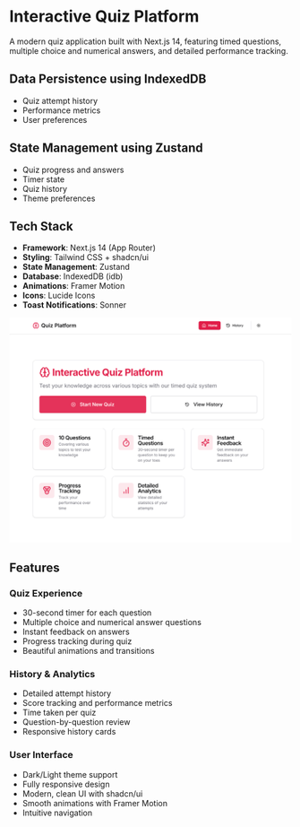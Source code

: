 # Interactive Quiz Platform

A modern quiz application built with Next.js 14, featuring timed questions, multiple choice and numerical answers, and detailed performance tracking.

## Data Persistence using IndexedDB
- Quiz attempt history
- Performance metrics
- User preferences

## State Management using Zustand
- Quiz progress and answers
- Timer state
- Quiz history
- Theme preferences

## Tech Stack
- **Framework**: Next.js 14 (App Router)
- **Styling**: Tailwind CSS + shadcn/ui
- **State Management**: Zustand
- **Database**: IndexedDB (idb)
- **Animations**: Framer Motion
- **Icons**: Lucide Icons
- **Toast Notifications**: Sonner

![Quiz Platform Screenshot](./public/screenshot.png)

## Features

### Quiz Experience
-  30-second timer for each question
-  Multiple choice and numerical answer questions
-  Instant feedback on answers
-  Progress tracking during quiz
-  Beautiful animations and transitions

### History & Analytics
-  Detailed attempt history
-  Score tracking and performance metrics
-  Time taken per quiz
-  Question-by-question review
-  Responsive history cards

### User Interface
-  Dark/Light theme support
-  Fully responsive design
-  Modern, clean UI with shadcn/ui
-  Smooth animations with Framer Motion
-  Intuitive navigation


